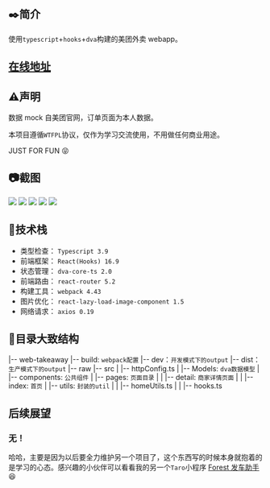 ## :black_nib:简介

使用`typescript`+`hooks`+`dva`构建的美团外卖 webapp。

## [在线地址](http://seekinglight.gitee.io/web-take-away)

## :warning:声明

数据 mock 自美团官网，订单页面为本人数据。

本项目遵循`WTFPL`协议，仅作为学习交流使用，不用做任何商业用途。

JUST FOR FUN :stuck_out_tongue_closed_eyes:

## :camera:截图

![](./raw/index.jpg)
![](./raw/filter.jpg)
![](./raw/foodlist.jpg)
![](./raw/filter.jpg)
![](./raw/commit.jpg)

## :memo:技术栈

- 类型检查： `Typescript 3.9`
- 前端框架： `React(Hooks) 16.9`
- 状态管理： `dva-core-ts 2.0`
- 前端路由： `react-router 5.2`
- 构建工具： `webpack 4.43`
- 图片优化： `react-lazy-load-image-component 1.5`
- 网络请求： `axios 0.19`

## :open_file_folder:目录大致结构

|-- web-takeaway
|-- build: `webpack配置`
|-- dev：`开发模式下的output`
|-- dist：`生产模式下的output`
|-- raw
|-- src
| |-- httpConfig.ts
| |-- Models: `dva数据模型`
| |-- components: `公共组件`
| |-- pages: `页面目录`
| | |-- detail: `商家详情页面`
| | |-- index: `首页`
| |-- utils: `封装的util`
| | |-- homeUtils.ts
| | |-- hooks.ts

## 后续展望

### 无！

哈哈，主要是因为以后要全力维护另一个项目了，这个东西写的时候本身就抱着的是学习的心态。感兴趣的小伙伴可以看看我的另一个`Taro`小程序 [Forest 发车助手](https://github.com/SeekingLight233/forest-helper):satisfied:
